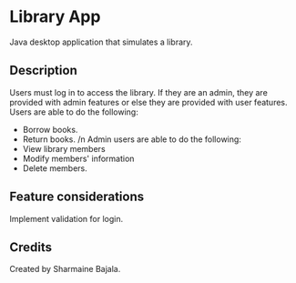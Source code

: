 # Library App
Java desktop application that simulates a library.

## Description
Users must log in to access the library. If they are an admin, they are provided with admin features or else they are provided with user features.
Users are able to do the following:
- Borrow books.
- Return books.
/n Admin users are able to do the following: 
- View library members
- Modify members' information
- Delete members.

## Feature considerations
Implement validation for login.

## Credits
Created by Sharmaine Bajala.
